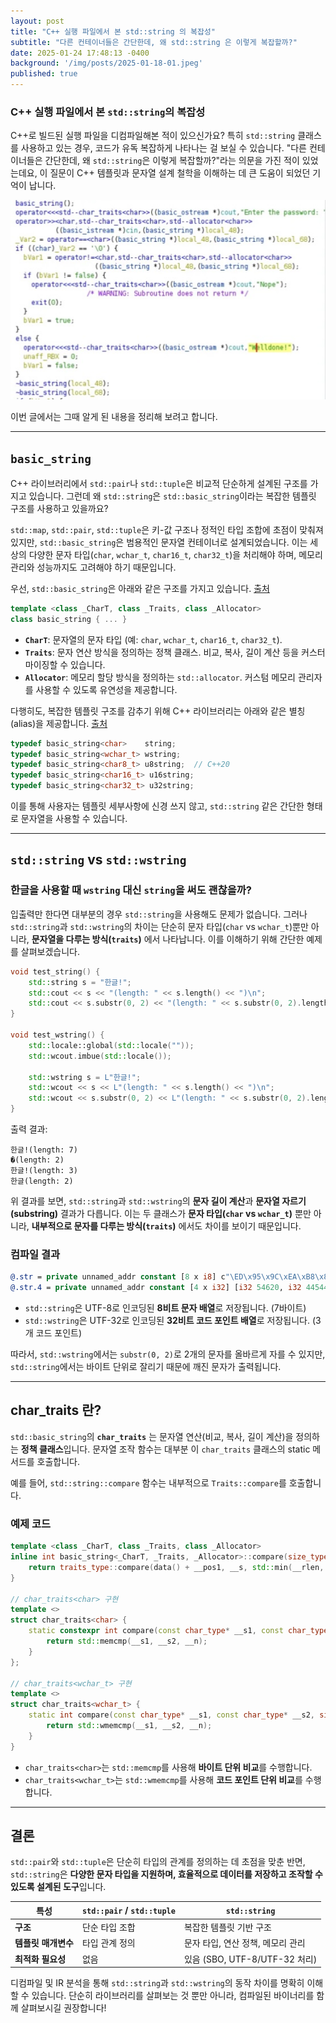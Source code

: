 ```yaml
---
layout: post
title: "C++ 실행 파일에서 본 std::string 의 복잡성"
subtitle: "다른 컨테이너들은 간단한데, 왜 std::string 은 이렇게 복잡할까?"
date: 2025-01-24 17:48:13 -0400
background: '/img/posts/2025-01-18-01.jpeg'
published: true
---
```


### C++ 실행 파일에서 본 `std::string`의 복잡성

C++로 빌드된 실행 파일을 디컴파일해본 적이 있으신가요? 특히 `std::string` 클래스를 사용하고 있는 경우, 코드가 유독 복잡하게 나타나는 걸 보실 수 있습니다. "다른 컨테이너들은 간단한데, 왜 `std::string`은 이렇게 복잡할까?"라는 의문을 가진 적이 있었는데요, 이 질문이 C++ 템플릿과 문자열 설계 철학을 이해하는 데 큰 도움이 되었던 기억이 납니다.

![std::string](/img/posts/2025-01-24-basicstr.jpg)

이번 글에서는 그때 알게 된 내용을 정리해 보려고 합니다.

---

## `basic_string`

C++ 라이브러리에서 `std::pair`나 `std::tuple`은 비교적 단순하게 설계된 구조를 가지고 있습니다. 그런데 왜 `std::string`은 `std::basic_string`이라는 복잡한 템플릿 구조를 사용하고 있을까요?

`std::map`, `std::pair`, `std::tuple`은 키-값 구조나 정적인 타입 조합에 초점이 맞춰져 있지만, `std::basic_string`은 범용적인 문자열 컨테이너로 설계되었습니다. 이는 세상의 다양한 문자 타입(`char`, `wchar_t`, `char16_t`, `char32_t`)을 처리해야 하며, 메모리 관리와 성능까지도 고려해야 하기 때문입니다.

우선, `std::basic_string`은 아래와 같은 구조를 가지고 있습니다. [출처](https://github.com/llvm/llvm-project/blob/main/libcxx/include/string)

```cpp
template <class _CharT, class _Traits, class _Allocator>
class basic_string { ... }
```

- **`CharT`**: 문자열의 문자 타입 (예: `char`, `wchar_t`, `char16_t`, `char32_t`).
- **`Traits`**: 문자 연산 방식을 정의하는 정책 클래스. 비교, 복사, 길이 계산 등을 커스터마이징할 수 있습니다.
- **`Allocator`**: 메모리 할당 방식을 정의하는 `std::allocator`. 커스텀 메모리 관리자를 사용할 수 있도록 유연성을 제공합니다.

다행히도, 복잡한 템플릿 구조를 감추기 위해 C++ 라이브러리는 아래와 같은 별칭(alias)을 제공합니다. [출처](https://github.com/llvm/llvm-project/blob/main/libcxx/include/string)

```cpp
typedef basic_string<char>    string;
typedef basic_string<wchar_t> wstring;
typedef basic_string<char8_t> u8string;  // C++20
typedef basic_string<char16_t> u16string;
typedef basic_string<char32_t> u32string;
```

이를 통해 사용자는 템플릿 세부사항에 신경 쓰지 않고, `std::string` 같은 간단한 형태로 문자열을 사용할 수 있습니다.

---

## `std::string` vs `std::wstring`

### 한글을 사용할 때 `wstring` 대신 `string`을 써도 괜찮을까?

입출력만 한다면 대부분의 경우 `std::string`을 사용해도 문제가 없습니다. 그러나 `std::string`과 `std::wstring`의 차이는 단순히 문자 타입(`char` vs `wchar_t`)뿐만 아니라, **문자열을 다루는 방식(`traits`)** 에서 나타납니다. 이를 이해하기 위해 간단한 예제를 살펴보겠습니다.

```cpp
void test_string() {
    std::string s = "한글!";
    std::cout << s << "(length: " << s.length() << ")\n";
    std::cout << s.substr(0, 2) << "(length: " << s.substr(0, 2).length() << ")\n";
}

void test_wstring() {
    std::locale::global(std::locale(""));
    std::wcout.imbue(std::locale());

    std::wstring s = L"한글!";
    std::wcout << s << L"(length: " << s.length() << ")\n";
    std::wcout << s.substr(0, 2) << L"(length: " << s.substr(0, 2).length() << ")\n";
}
```

출력 결과:

```
한글!(length: 7)
�(length: 2)
한글!(length: 3)
한글(length: 2)
```

위 결과를 보면, `std::string`과 `std::wstring`의 **문자 길이 계산**과 **문자열 자르기(substring)** 결과가 다릅니다. 이는 두 클래스가 **문자 타입(`char` vs `wchar_t`)** 뿐만 아니라, **내부적으로 문자를 다루는 방식(`traits`)** 에서도 차이를 보이기 때문입니다.

### 컴파일 결과

```llvm
@.str = private unnamed_addr constant [8 x i8] c"\ED\x95\x9C\xEA\xB8\x80!\00", align 1
@.str.4 = private unnamed_addr constant [4 x i32] [i32 54620, i32 44544, i32 33, i32 0], align 4
```

- `std::string`은 UTF-8로 인코딩된 **8비트 문자 배열**로 저장됩니다. (7바이트)
- `std::wstring`은 UTF-32로 인코딩된 **32비트 코드 포인트 배열**로 저장됩니다. (3개 코드 포인트)

따라서, `std::wstring`에서는 `substr(0, 2)`로 2개의 문자를 올바르게 자를 수 있지만, `std::string`에서는 바이트 단위로 잘리기 때문에 깨진 문자가 출력됩니다.

---

## char_traits 란?

`std::basic_string`의 **`char_traits`** 는 문자열 연산(비교, 복사, 길이 계산)을 정의하는 **정책 클래스**입니다. 문자열 조작 함수는 대부분 이 `char_traits` 클래스의 static 메서드를 호출합니다.

예를 들어, `std::string::compare` 함수는 내부적으로 `Traits::compare`를 호출합니다.

### 예제 코드

```cpp
template <class _CharT, class _Traits, class _Allocator>
inline int basic_string<_CharT, _Traits, _Allocator>::compare(size_type __pos1, size_type __n1, const value_type* __s, size_type __n2) const {
    return traits_type::compare(data() + __pos1, __s, std::min(__rlen, __n2));
}

// char_traits<char> 구현
template <>
struct char_traits<char> {
    static constexpr int compare(const char_type* __s1, const char_type* __s2, size_t __n) noexcept {
        return std::memcmp(__s1, __s2, __n);
    }
};

// char_traits<wchar_t> 구현
template <>
struct char_traits<wchar_t> {
    static int compare(const char_type* __s1, const char_type* __s2, size_t __n) noexcept {
        return std::wmemcmp(__s1, __s2, __n);
    }
}
```

- `char_traits<char>`는 `std::memcmp`를 사용해 **바이트 단위 비교**를 수행합니다.
- `char_traits<wchar_t>`는 `std::wmemcmp`를 사용해 **코드 포인트 단위 비교**를 수행합니다.

---

## 결론

`std::pair`와 `std::tuple`은 단순히 타입의 관계를 정의하는 데 초점을 맞춘 반면, `std::string`은 **다양한 문자 타입을 지원하며, 효율적으로 데이터를 저장하고 조작할 수 있도록 설계된 도구**입니다.

|특성|`std::pair` / `std::tuple`|`std::string`|
|---|---|---|
|**구조**|단순 타입 조합|복잡한 템플릿 기반 구조|
|**템플릿 매개변수**|타입 관계 정의|문자 타입, 연산 정책, 메모리 관리|
|**최적화 필요성**|없음|있음 (SBO, UTF-8/UTF-32 처리)|

디컴파일 및 IR 분석을 통해 `std::string`과 `std::wstring`의 동작 차이를 명확히 이해할 수 있습니다. 단순히 라이브러리를 살펴보는 것 뿐만 아니라, 컴파일된 바이너리를 함께 살펴보시길 권장합니다!